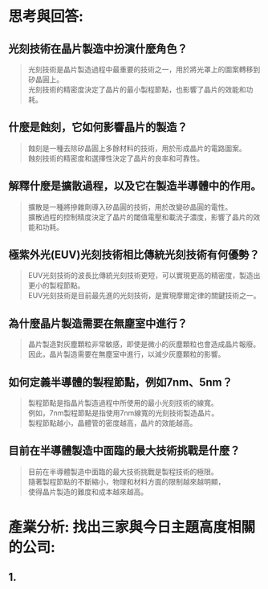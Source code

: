 # 思考與回答:
## 光刻技術在晶片製造中扮演什麼角色？  
> 光刻技術是晶片製造過程中最重要的技術之一，用於將光罩上的圖案轉移到矽晶圓上。  
> 光刻技術的精密度決定了晶片的最小製程節點，也影響了晶片的效能和功耗。  
## 什麼是蝕刻，它如何影響晶片的製造？  
> 蝕刻是一種去除矽晶圓上多餘材料的技術，用於形成晶片的電路圖案。  
> 蝕刻技術的精密度和選擇性決定了晶片的良率和可靠性。  
## 解釋什麼是擴散過程，以及它在製造半導體中的作用。  
> 擴散是一種將摻雜劑導入矽晶圓的技術，用於改變矽晶圓的電性。  
> 擴散過程的控制精度決定了晶片的閾值電壓和載流子濃度，影響了晶片的效能和功耗。  
## 極紫外光(EUV)光刻技術相比傳統光刻技術有何優勢？  
> EUV光刻技術的波長比傳統光刻技術更短，可以實現更高的精密度，製造出更小的製程節點。  
> EUV光刻技術是目前最先進的光刻技術，是實現摩爾定律的關鍵技術之一。  
## 為什麼晶片製造需要在無塵室中進行？  
> 晶片製造對灰塵顆粒非常敏感，即使是微小的灰塵顆粒也會造成晶片報廢。  
> 因此，晶片製造需要在無塵室中進行，以減少灰塵顆粒的影響。  
## 如何定義半導體的製程節點，例如7nm、5nm？  
> 製程節點是指晶片製造過程中所使用的最小光刻技術的線寬。  
> 例如，7nm製程節點是指使用7nm線寬的光刻技術製造晶片。  
> 製程節點越小，晶體管的密度越高，晶片的效能越高。  
## 目前在半導體製造中面臨的最大技術挑戰是什麼？  
> 目前在半導體製造中面臨的最大技術挑戰是製程技術的極限。  
> 隨著製程節點的不斷縮小，物理和材料方面的限制越來越明顯，  
> 使得晶片製造的難度和成本越來越高。  
# 產業分析: 找出三家與今日主題高度相關的公司:
## 1.
